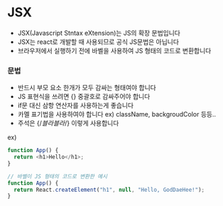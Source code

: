 # JSX

- JSX(Javascript Stntax eXtension)는 JS의 확장 문법입니다
- JSX는 react로 개발할 때 사용되므로 공식 JS문법은 아닙니다
- 브라우저에서 실행하기 전에 바벨을 사용하여 JS 형태의 코드로 변환합니다

### 문법

- 반드시 부모 요소 한개가 모두 감싸는 형태여야 합니다
- JS 표현식을 쓰려면 {} 중괄호로 감싸주어야 합니다
- if문 대신 삼항 연산자를 사용하는게 좋습니다
- 카멜 표기법을 사용하여야 합니다 ex) className, backgroudColor 등등..
- 주석은 {/_블라블라_/} 이렇게 사용합니다

ex)

```js
function App() {
  return <h1>Hello</h1>;
}

// 바벨이 JS 형태의 코드로 변환한 예시
function App() {
  return React.createElement("h1", null, "Hello, GodDaeHee!");
}
```
